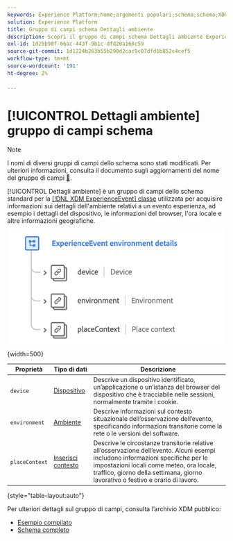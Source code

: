 ```yaml
---
keywords: Experience Platform;home;argomenti popolari;schema;schema;XDM;ExperienceEvent;fields;schemas;Schemas;Schema design;field group;field group;environment;environment details;
solution: Experience Platform
title: Gruppo di campi schema Dettagli ambiente
description: Scopri il gruppo di campi schema Dettagli ambiente ExperienceEvent.
exl-id: 1d25b98f-66ac-443f-9b1c-dfd20a168c59
source-git-commit: 1d1224b263b55b290d2cac9c07dfd1b852c4cef5
workflow-type: tm+mt
source-wordcount: '191'
ht-degree: 2%

---
```



# [!UICONTROL Dettagli ambiente] gruppo di campi schema

>[!NOTE]
>
>I nomi di diversi gruppi di campi dello schema sono stati modificati. Per ulteriori informazioni, consulta il documento sugli aggiornamenti del nome del gruppo di campi [&#128279;](../name-updates.md).

[!UICONTROL Dettagli ambiente] è un gruppo di campi dello schema standard per la [[!DNL XDM ExperienceEvent] classe](../../classes/experienceevent.md) utilizzata per acquisire informazioni sui dettagli dell&#39;ambiente relativi a un evento esperienza, ad esempio i dettagli del dispositivo, le informazioni del browser, l&#39;ora locale e altre informazioni geografiche.

![](../../images/field-groups/environment-details.png){width=500}

| Proprietà | Tipo di dati | Descrizione |
| --- | --- | --- |
| `device` | [Dispositivo](../../data-types/device.md) | Descrive un dispositivo identificato, un’applicazione o un’istanza del browser del dispositivo che è tracciabile nelle sessioni, normalmente tramite i cookie. |
| `environment` | [Ambiente](../../data-types/environment.md) | Descrive informazioni sul contesto situazionale dell’osservazione dell’evento, specificando informazioni transitorie come la rete o le versioni del software. |
| `placeContext` | [Inserisci contesto](../../data-types/place-context.md) | Descrive le circostanze transitorie relative all’osservazione dell’evento. Alcuni esempi includono informazioni specifiche per le impostazioni locali come meteo, ora locale, traffico, giorno della settimana, giorno lavorativo o festivo e orario di lavoro. |

{style="table-layout:auto"}

Per ulteriori dettagli sul gruppo di campi, consulta l’archivio XDM pubblico:

* [Esempio compilato](https://github.com/adobe/xdm/blob/master/components/fieldgroups/experience-event/experienceevent-environment-details.example.1.json)
* [Schema completo](https://github.com/adobe/xdm/blob/master/components/fieldgroups/experience-event/experienceevent-environment-details.schema.json)
